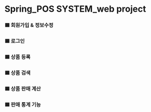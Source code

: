 # Spring_POS SYSTEM_web project

### 🟦 회원가입 & 정보수정


### 🟦 로그인


### 🟦 상품 등록


### 🟦 상품 검색


### 🟦 상품 판매 계산


### 🟦 판매 통계 기능

